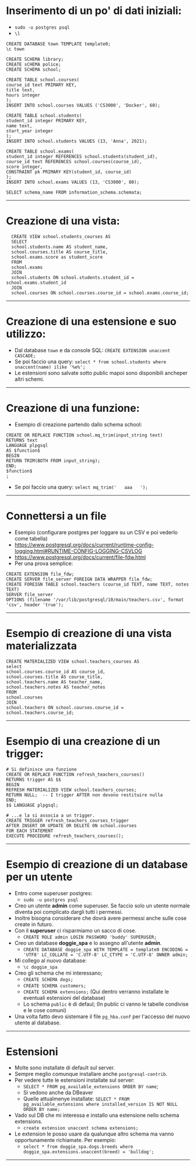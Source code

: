 # Inserimento di un po' di dati iniziali:
* `sudo -u postgres psql`
* `\l`
```
CREATE DATABASE town TEMPLATE template0;
\c town

CREATE SCHEMA library;
CREATE sCHEMA police;
CREATE SCHEMA school;

CREATE TABLE school.courses(
course_id text PRIMARY KEY,
title text,
hours integer
);
INSERT INTO school.courses VALUES ('CS3000', 'Docker', 60);

CREATE TABLE school.students(
student_id integer PRIMARY KEY,
name text,
start_year integer
);
INSERT INTO school.students VALUES (13, 'Anna', 2021);

CREATE TABLE school.exams(
student_id integer REFERENCES school.students(student_id),
course_id text REFERENCES school.courses(course_id),
score integer,
CONSTRAINT pk PRIMARY KEY(student_id, course_id)
);
INSERT INTO school.exams VALUES (13, 'CS3000', 80);

SELECT schema_name FROM information_schema.schemata;
```
----
# Creazione di una vista:
```
  CREATE VIEW school.students_courses AS
  SELECT
  school.students.name AS student_name,
  school.courses.title AS course_title,
  school.exams.score as student_score
  FROM
  school.exams
  JOIN
  school.students ON school.students.student_id = school.exams.student_id
  JOIN
  school.courses ON school.courses.course_id = school.exams.course_id;
```
----
# Creazione di una estensione e suo utilizzo:
* Dal database `town` e da console SQL: `CREATE EXTENSION unaccent CASCADE;`
* Se poi faccio una query: `select * from school.students where unaccent(name) ilike '%e%';`
* Le estensioni sono salvate sotto public mapoi sono disponibili ancheper altri schemi.
---
# Creazione di una funzione:
* Esempio di creazione partendo dallo schema school:
```
CREATE OR REPLACE FUNCTION school.mq_trim(input_string text)
RETURNS text
LANGUAGE plpgsql
AS $function$
BEGIN
RETURN TRIM(BOTH FROM input_string);
END;
$function$
;
```
* Se poi faccio una query: `select mq_trim('   aaa   ');`
----
# Connettersi a un file
* Esempio (configurare postgres per loggare su un CSV e poi vederlo come tabella)
* https://www.postgresql.org/docs/current/runtime-config-logging.html#RUNTIME-CONFIG-LOGGING-CSVLOG
* https://www.postgresql.org/docs/current/file-fdw.html
* Per una prova semplice:
```
CREATE EXTENSION file_fdw;
CREATE SERVER file_server FOREIGN DATA WRAPPER file_fdw;
CREATE FOREIGN TABLE school.teachers (course_id TEXT, name TEXT, notes TEXT)
SERVER file_server
OPTIONS (filename '/var/lib/postgresql/10/main/teachers.csv', format 'csv', header 'true');
```
----
# Esempio di creazione di una vista materializzata
```
CREATE MATERIALIZED VIEW school.teachers_courses AS
select
school.courses.course_id AS course_id,
school.courses.title AS course_title,
school.teachers.name AS teacher_name,
school.teachers.notes AS teacher_notes
FROM
school.courses
JOIN
school.teachers ON school.courses.course_id = school.teachers.course_id;
```
----
# Esempio di una creazione di un trigger:
```
# Si definisce una funzione
CREATE OR REPLACE FUNCTION refresh_teachers_courses()
RETURNS trigger AS $$
BEGIN
REFRESH MATERIALIZED VIEW school.teachers_courses;
RETURN NULL;  -- I trigger AFTER non devono restituire nulla
END;
$$ LANGUAGE plpgsql;

# ...e la si associa a un trigger.
CREATE TRIGGER refresh_teachers_courses_trigger
AFTER INSERT OR UPDATE OR DELETE ON school.courses
FOR EACH STATEMENT
EXECUTE PROCEDURE refresh_teachers_courses();
```
---
# Esempio di creazione di un database per un utente
* Entro come superuser postgres:
    * `sudo -u postgres psql`
* Creo un utente __admin__ come superuser. Se faccio solo un utente normale diventa poi complicato dargli tutti i permessi. 
* Inoltre bisogna considerare che dovrà avere permessi anche sulle cose create in futuro. 
* Con il __superuser__ ci risparmiamo un sacco di cose.
    * `CREATE ROLE admin LOGIN PASSWORD 'buddy' SUPERUSER;`
* Creo un database __doggie_spa__ e lo assegno all'utente __admin__.
    * `CREATE DATABASE doggie_spa WITH TEMPLATE = template0 ENCODING = 'UTF8' LC_COLLATE = 'C.UTF-8' LC_CTYPE = 'C.UTF-8' OWNER admin;`
* Mi collego al nuovo database:
  * `\c doggie_spa`
* Creo gli schema che mi interessano;
    * `CREATE SCHEMA dogs;`
    * `CREATE SCHEMA customers;`
    * `CREATE SCHEMA extensions;` (Qui dentro verranno installate le eventuali estensioni del database)
    * Lo schema `public` è di defaul; (In public ci vanno le tabelle condivise e le cose comuni)
* Una volta fatto devo sistemare il file `pg_hba.conf` per l'accesso del nuovo utente al database.
---
# Estensioni
* Molte sono installate di default sul server.
* Sempre meglio comunque installare anche `postgresql-contrib`.
* Per vedere tutte le estensioni installate sul server:
  * `SELECT * FROM pg_available_extensions ORDER BY name`;
  * Si vedono anche da DBeaver
  * Quelle attualmenye installate: `SELECT * FROM pg_available_extensions where installed_version IS NOT NULL ORDER BY name;`
* Vado sul DB che mi interessa e installo una estensione nello schema extensions.
  * `create extension unaccent schema extensions;`
* Le extension le posso usare da qualunque altro schema ma vanno opportunamente richiamate. Per esempio:
  * `select * from doggie_spa.dogs.breeds where doggie_spa.extensions.unaccent(breed) = 'bulldog';`
---